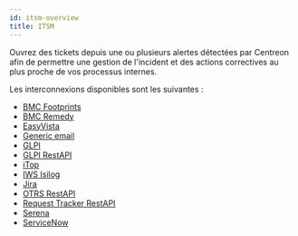 ```yaml
---
id: itsm-overview
title: ITSM
---
```


Ouvrez des tickets depuis une ou plusieurs alertes détectées par Centreon
afin de permettre une gestion de l'incident et des actions correctives au plus proche 
de vos processus internes.

Les interconnexions disponibles sont les suivantes :

* [BMC Footprints](ot-bmc-footprints.html)
* [BMC Remedy](ot-bmc-remedy.html)
* [EasyVista](ot-easyvista.html)
* [Generic email](ot-mail.html)
* [GLPI](ot-glpi.html)
* [GLPI RestAPI](ot-glpi-restapi.html)
* [iTop](ot-itop.html)
* [IWS Isilog](ot-iws-isilog.html)
* [Jira](ot-jira.html)
* [OTRS RestAPI](ot-otrs-restapi.html)
* [Request Tracker RestAPI](ot-request-tracker-restapi.html)
* [Serena](ot-serena.html)
* [ServiceNow](ot-servicenow.html)